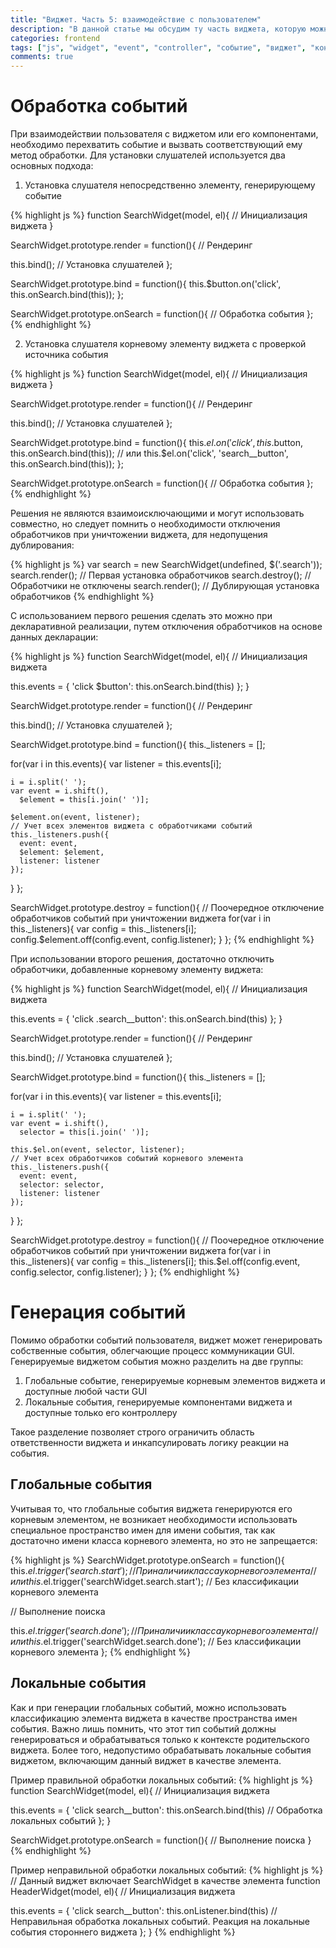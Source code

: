 ```yaml
---
title: "Виджет. Часть 5: взаимодействие с пользователем"
description: "В данной статье мы обсудим ту часть виджета, которую можно считать его контроллером, а именно реакцию на действия пользователя и генерацию событий самим виджетом..."
categories: frontend
tags: ["js", "widget", "event", "controller", "событие", "виджет", "контроллер", "gui"]
comments: true
---
```

# Обработка событий
При взаимодействии пользователя с виджетом или его компонентами, необходимо перехватить событие и вызвать соответствующий ему метод обработки. Для установки слушателей используется два основных подхода:

1. Установка слушателя непосредственно элементу, генерирующему событие

{% highlight js %}
function SearchWidget(model, el){
  // Инициализация виджета
}

SearchWidget.prototype.render = function(){
  // Рендеринг

  this.bind(); // Установка слушателей
};

SearchWidget.prototype.bind = function(){
  this.$button.on('click', this.onSearch.bind(this));
};

SearchWidget.prototype.onSearch = function(){
  // Обработка события
};
{% endhighlight %}

2. Установка слушателя корневому элементу виджета с проверкой источника события

{% highlight js %}
function SearchWidget(model, el){
  // Инициализация виджета
}

SearchWidget.prototype.render = function(){
  // Рендеринг

  this.bind(); // Установка слушателей
};

SearchWidget.prototype.bind = function(){
  this.$el.on('click', this.$button, this.onSearch.bind(this));
  // или
  this.$el.on('click', 'search__button', this.onSearch.bind(this));
};

SearchWidget.prototype.onSearch = function(){
  // Обработка события
};
{% endhighlight %}

Решения не являются взаимоисключающими и могут использовать совместно, но следует помнить о необходимости отключения обработчиков при уничтожении виджета, для недопущения дублирования:

{% highlight js %}
var search = new SearchWidget(undefined, $('.search'));
search.render();  // Первая установка обработчиков
search.destroy(); // Обработчики не отключены
search.render();  // Дублирующая установка обработчиков
{% endhighlight %}

С использованием первого решения сделать это можно при декларативной реализации, путем отключения обработчиков на основе данных декларации:

{% highlight js %}
function SearchWidget(model, el){
  // Инициализация виджета

  this.events = {
    'click $button': this.onSearch.bind(this)
  };
}

SearchWidget.prototype.render = function(){
  // Рендеринг

  this.bind(); // Установка слушателей
};

SearchWidget.prototype.bind = function(){
  this._listeners = [];

  for(var i in this.events){
    var listener = this.events[i];

    i = i.split(' ');
    var event = i.shift(),
      $element = this[i.join(' ')];

    $element.on(event, listener);
    // Учет всех элементов виджета с обработчиками событий
    this._listeners.push({
      event: event,
      $element: $element,
      listener: listener
    });
  }
};

SearchWidget.prototype.destroy = function(){
  // Поочередное отключение обработчиков событий при уничтожении виджета
  for(var i in this._listeners){
    var config = this._listeners[i];
    config.$element.off(config.event, config.listener);
  }
};
{% endhighlight %}

При использовании второго решения, достаточно отключить обработчики, добавленные корневому элементу виджета:

{% highlight js %}
function SearchWidget(model, el){
  // Инициализация виджета

  this.events = {
    'click .search__button': this.onSearch.bind(this)
  };
}

SearchWidget.prototype.render = function(){
  // Рендеринг

  this.bind(); // Установка слушателей
};

SearchWidget.prototype.bind = function(){
  this._listeners = [];

  for(var i in this.events){
    var listener = this.events[i];

    i = i.split(' ');
    var event = i.shift(),
      selector = this[i.join(' ')];

    this.$el.on(event, selector, listener);
    // Учет всех обработчиков событий корневого элемента
    this._listeners.push({
      event: event,
      selector: selector,
      listener: listener
    });
  }
};

SearchWidget.prototype.destroy = function(){
  // Поочередное отключение обработчиков событий при уничтожении виджета
  for(var i in this._listeners){
    var config = this._listeners[i];
    this.$el.off(config.event, config.selector, config.listener);
  }
};
{% endhighlight %}

# Генерация событий
Помимо обработки событий пользователя, виджет может генерировать собственные события, облегчающие процесс коммуникации GUI. Генерируемые виджетом события можно разделить на две группы:

1. Глобальные событие, генерируемые корневым элементов виджета и доступные любой части GUI
2. Локальные события, генерируемые компонентами виджета и доступные только его контроллеру

Такое разделение позволяет строго ограничить область ответственности виджета и инкапсулировать логику реакции на события.

## Глобальные события
Учитывая то, что глобальные события виджета генерируются его корневым элементом, не возникает необходимости использовать специальное пространство имен для имени события, так как достаточно имени класса корневого элемента, но это не запрещается:

{% highlight js %}
SearchWidget.prototype.onSearch = function(){
  this.$el.trigger('search.start'); // При наличии класса у корневого элемента
  // или
  this.$el.trigger('searchWidget.search.start'); // Без классификации корневого элемента

  // Выполнение поиска

  this.$el.trigger('search.done'); // При наличии класса у корневого элемента
  // или
  this.$el.trigger('searchWidget.search.done'); // Без классификации корневого элемента
};
{% endhighlight %}

## Локальные события
Как и при генерации глобальных событий, можно использовать классификацию элемента виджета в качестве пространства имен события. Важно лишь помнить, что этот тип событий должны генерироваться и обрабатываться только к контексте родительского виджета. Более того, недопустимо обрабатывать локальные события виджетом, включающим данный виджет в качестве элемента.

Пример правильной обработки локальных событий:
{% highlight js %}
function SearchWidget(model, el){
  // Инициализация виджета

  this.events = {
    'click search__button': this.onSearch.bind(this) // Обработка локальных событий
  };
}

SearchWidget.prototype.onSearch = function(){
  // Выполнение поиска
}
{% endhighlight %}

Пример неправильной обработки локальных событий:
{% highlight js %}
// Данный виджет включает SearchWidget в качестве элемента
function HeaderWidget(model, el){
  // Инициализация виджета

  this.events = {
    'click search__button': this.onListener.bind(this) // Неправильная обработка локальных событий. Реакция на локальные события стороннего виджета
  };
}
{% endhighlight %}
